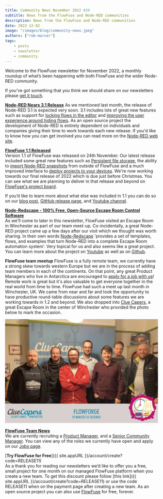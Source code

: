 ```yaml
---
title: Community News November 2022 #10
subtitle: News from the FlowFuse and Node-RED communities
description: News from the FlowFuse and Node-RED communities
date: 2022-12-02
image: "/images/blog/community-news.jpeg"
authors: ["rob-marcer"]
tags:
    - posts
    - newsletter
    - community
---
```


Welcome to the FlowFuse newsletter for November 2022, a monthly roundup of what’s been happening with both FlowFuse and the wider Node-RED community.
<!--more-->
If you've got something that you think we should share on our newsletters please [get it touch](mailto:contact@flowfuse.com).

[**Node-RED Nears 3.1 Release**](https://github.com/node-red/node-red/milestone/19)
As we mentioned last month, the release of Node-RED 3.1 is expected very soon. 3.1 includes lots of great new features such as support for [locking flows in the editor](https://github.com/node-red/node-red/pull/3938) and [improving the user experience around hiding flows](https://github.com/node-red/node-red/pull/3930). As an open source project the development of Node-RED is entirely dependent on individuals and companies giving their time to work towards each new release. If you'd like to know how you can get involved you can read more on the [Node-RED web site](https://nodered.org/about/contribute/).

[**FlowFuse 1.1 Released**](/blog/2022/11/flowforge-1-1-released/)   
Version 1.1 of FlowFuse was released on 24th November. Our latest release included some great new features such as [Persistent file storage](https://github.com/FlowFuse/flowfuse/issues/998), the ability to [import Node-RED snapshots](/docs/migration/node-red-tools/) from outside of FlowFuse and a much improved interface to [deploy projects to your devices](https://github.com/FlowFuse/flowfuse/issues/1046). We're now working towards our final release of 2022 which is due just before Christmas. You can see what we are planning to deliver in that release and beyond on [FlowFuse's project board](https://github.com/orgs/FlowFuse/projects/5). 

If you’d like to learn more about what else was included in 1.1 you can do so on our [blog post](/blog/2022/11/flowforge-1-1-released), [GitHub release page](https://github.com/FlowFuse/flowfuse/releases/tag/v1.1.0), and [Youtube channel](https://www.youtube.com/watch?v=134iljE_urI).

[**Node-Redscape - 100% Free, Open-Source Escape Room Control Software**](https://github.com/playfultechnology/node-redscape)  
As we'll come to later in this newsletter, FlowFuse visited an Escape Room in Winchester as part of our team meet-up. Co-incidentally, a great Node-RED project came up a few days after our visit which we thought was worth sharing. In their own words [Node-Redscape](https://github.com/playfultechnology/node-redscape) 'provides a set of templates, flows, and examples that turn Node-RED into a complete Escape Room automation system'. Very topical for us and also seems like a great project. You can learn more about the project on [Youtube](https://www.youtube.com/watch?v=f9yYDxqK_2E) as well as on [Github](https://github.com/playfultechnology/node-redscape).

**FlowFuse team meetup** 
FlowFuse is a fully remote team, we currently have a strong skew towards western Europe but we are in the process of adding team members in each of the continents. On that point, any great Product Managers who live in Antarctica are encouraged to [apply for a job with us](https://boards.greenhouse.io/flowfuse/jobs/4717778004)! Remote work is great but it's also valuable to get everyone together in the real world from time to time. FlowFuse had such a meet up last month in Winchester, UK. We came from near and far and took the opportunity to have productive round-table discussions about some features we are working towards in 1.2 and beyond.  We also dropped into [Clue Capers](https://cluecapers.co.uk/), a great Escape Room in the center of Winchester who provided the photo below to mark the occasion. 

![The FlowFuse team pictured during our visit to Clue Capers](./images/clue-capers.jpg)

[**FlowFuse Team News**](/team/)    
We are currently recruiting a [Product Manager](https://boards.greenhouse.io/flowfuse/jobs/4717778004), and a [Senior Community Manager](https://boards.greenhouse.io/flowfuse/jobs/4700809004). You can view any of the roles we currently have open and apply on our [Jobs page](https://boards.greenhouse.io/flowfuse).
    
[**Try FlowFuse for Free**]({{ site.appURL }}/account/create?code=RELEASE11)  
As a thank you for reading our newsletters we’d like to offer you a free, small project for one month on our managed FlowFuse platform when you create a new team. To get this discount please follow [this link]({{ site.appURL }}/account/create?code=RELEASE11) or use the code RELEASE11 when on the payment page after creating a new team. As an open source project you can also use [FlowFuse](/docs/install/) for free, forever.
